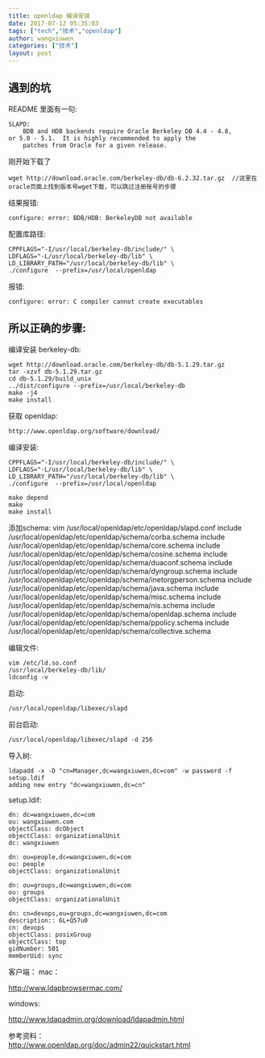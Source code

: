 ```yaml
---
title: openldap 编译安装
date: 2017-07-12 05:35:03
tags: ["tech","技术","openldap"]
author: wangxiuwen
categories: ["技术"]
layout: post
---
```


## 遇到的坑

README 里面有一句:
	
	SLAPD:
        BDB and HDB backends require Oracle Berkeley DB 4.4 - 4.8,
    or 5.0 - 5.1.  It is highly recommended to apply the
        patches from Oracle for a given release.

刚开始下载了

	wget http://download.oracle.com/berkeley-db/db-6.2.32.tar.gz  //这里在oracle页面上找到版本号wget下载，可以跳过注册账号的步骤

结果报错:

	configure: error: BDB/HDB: BerkeleyDB not available
	
配置库路径:

	CPPFLAGS="-I/usr/local/berkeley-db/include/" \
	LDFLAGS="-L/usr/local/berkeley-db/lib" \
	LD_LIBRARY_PATH="/usr/local/berkeley-db/lib" \
	./configure  --prefix=/usr/local/openldap

报错:
	
	configure: error: C compiler cannot create executables


## 所以正确的步骤:


编译安装 berkeley-db:
	
	wget http://download.oracle.com/berkeley-db/db-5.1.29.tar.gz
	tar -xzvf db-5.1.29.tar.gz
	cd db-5.1.29/build_unix
	../dist/configure --prefix=/usr/local/berkeley-db
	make -j4
	make install

获取 openldap:

	http://www.openldap.org/software/download/

编译安装:
	
	CPPFLAGS="-I/usr/local/berkeley-db/include/" \
	LDFLAGS="-L/usr/local/berkeley-db/lib" \
	LD_LIBRARY_PATH="/usr/local/berkeley-db/lib" \
	./configure  --prefix=/usr/local/openldap
		
	make depend 
	make
	make install

添加schema:
    vim /usr/local/openldap/etc/openldap/slapd.conf
    include         /usr/local/openldap/etc/openldap/schema/corba.schema
    include         /usr/local/openldap/etc/openldap/schema/core.schema
    include         /usr/local/openldap/etc/openldap/schema/cosine.schema
    include         /usr/local/openldap/etc/openldap/schema/duaconf.schema
    include         /usr/local/openldap/etc/openldap/schema/dyngroup.schema
    include         /usr/local/openldap/etc/openldap/schema/inetorgperson.schema
    include         /usr/local/openldap/etc/openldap/schema/java.schema
    include         /usr/local/openldap/etc/openldap/schema/misc.schema
    include         /usr/local/openldap/etc/openldap/schema/nis.schema
    include         /usr/local/openldap/etc/openldap/schema/openldap.schema
    include         /usr/local/openldap/etc/openldap/schema/ppolicy.schema
    include         /usr/local/openldap/etc/openldap/schema/collective.schema
	
编辑文件:

	vim /etc/ld.so.conf
	/usr/local/berkeley-db/lib/	
	ldconfig -v	

启动:

	/usr/local/openldap/libexec/slapd
	
前台启动:

	/usr/local/openldap/libexec/slapd -d 256
	
导入树:

	ldapadd -x -D "cn=Manager,dc=wangxiuwen,dc=com" -w password -f setup.ldif
	adding new entry "dc=wangxiuwen,dc=cn"
	
setup.ldif:

	dn: dc=wangxiuwen,dc=com
	ou: wangxiuwen.com
	objectClass: dcObject
	objectClass: organizationalUnit
	dc: wangxiuwen
	
	dn: ou=people,dc=wangxiuwen,dc=com
	ou: people
	objectClass: organizationalUnit
	
	dn: ou=groups,dc=wangxiuwen,dc=com
	ou: groups
	objectClass: organizationalUnit
	
	dn: cn=devops,ou=groups,dc=wangxiuwen,dc=com
	description:: 6L+Q57u0
	cn: devops
	objectClass: posixGroup
	objectClass: top
	gidNumber: 501
	memberUid: sync


客户端：
mac：

http://www.ldapbrowsermac.com/

windows:

http://www.ldapadmin.org/download/ldapadmin.html


参考资料：	
http://www.openldap.org/doc/admin22/quickstart.html